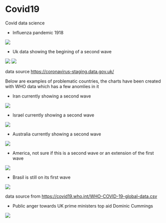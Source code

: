 # Covid19
Covid data science


* Influenza pandemic 1918

![](Influenza_Pandemic.jpg)

* Uk data showing the begining of a second wave 

![](/UK_Data/UK_New_Cases.png)
![](/UK_Data/UK_New_Deaths.png)

data source https://coronavirus-staging.data.gov.uk/


Below are examples of problematic countries, the charts have been created with WHO data which has a few anomlies in it

* Iran currently showing a second wave

![](/WHO_Data/Iran.png)

* Israel currently showing a second wave

![](/WHO_Data/Israel.png)

* Australia currently showing a second wave

![](/WHO_Data/Australia.png)

* America, not sure if this is a second wave or an extension of the first wave

![](/WHO_Data/USA.png)

* Brasil is still on its first wave

![](/WHO_Data/Brasil.png)

data source from https://covid19.who.int/WHO-COVID-19-global-data.csv

* Public anger towards UK prime ministers top aid Dominic Cummings 

![](Dominic_Cummings.jpg)





